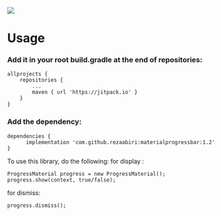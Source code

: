 ![](https://s17.picofile.com/file/8426299918/Screenshot_2021_02_26_20_00_38_548_ir_cenlearn_progressbarcustom.jpg)



# Usage


### Add it in your root build.gradle at the end of repositories:

```
allprojects {
	repositories {
		...
		maven { url 'https://jitpack.io' }
	}
}
```

### Add the dependency:

```
dependencies {
      implementation 'com.github.rezaabiri:materialprogressbar:1.2'
}
```

To use this library, do the following:
for display :

```
ProgressMaterial progress = new ProgressMaterial();
progress.show(context, true/false);
```
for dismiss:

```
progress.dismiss();
```